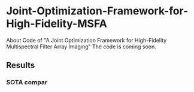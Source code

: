 # Joint-Optimization-Framework-for-High-Fidelity-MSFA
About Code of  "A  Joint Optimization Framework for High-Fidelity Multispectral Filter Array Imaging" The code is coming soon. 

## Results
### SOTA compar
